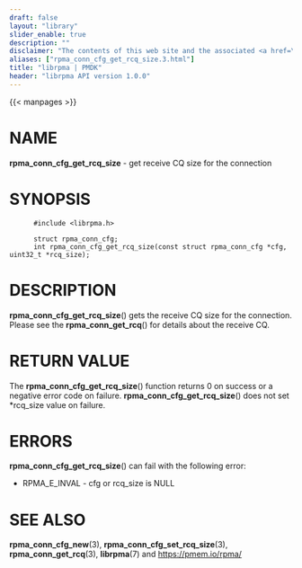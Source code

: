 ```yaml
---
draft: false
layout: "library"
slider_enable: true
description: ""
disclaimer: "The contents of this web site and the associated <a href=\"https://github.com/pmem\">GitHub repositories</a> are BSD-licensed open source."
aliases: ["rpma_conn_cfg_get_rcq_size.3.html"]
title: "librpma | PMDK"
header: "librpma API version 1.0.0"
---
```

{{< manpages >}}

[comment]: <> (SPDX-License-Identifier: BSD-3-Clause)
[comment]: <> (Copyright 2020-2022, Intel Corporation)

NAME
====

**rpma\_conn\_cfg\_get\_rcq\_size** - get receive CQ size for the
connection

SYNOPSIS
========

          #include <librpma.h>

          struct rpma_conn_cfg;
          int rpma_conn_cfg_get_rcq_size(const struct rpma_conn_cfg *cfg, uint32_t *rcq_size);

DESCRIPTION
===========

**rpma\_conn\_cfg\_get\_rcq\_size**() gets the receive CQ size for the
connection. Please see the **rpma\_conn\_get\_rcq**() for details about
the receive CQ.

RETURN VALUE
============

The **rpma\_conn\_cfg\_get\_rcq\_size**() function returns 0 on success
or a negative error code on failure.
**rpma\_conn\_cfg\_get\_rcq\_size**() does not set \*rcq\_size value on
failure.

ERRORS
======

**rpma\_conn\_cfg\_get\_rcq\_size**() can fail with the following error:

-   RPMA\_E\_INVAL - cfg or rcq\_size is NULL

SEE ALSO
========

**rpma\_conn\_cfg\_new**(3), **rpma\_conn\_cfg\_set\_rcq\_size**(3),
**rpma\_conn\_get\_rcq**(3), **librpma**(7) and https://pmem.io/rpma/

